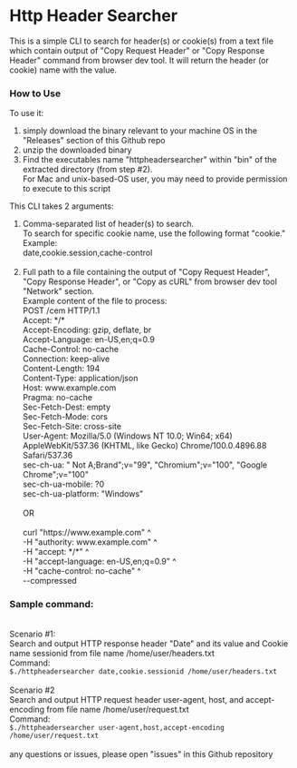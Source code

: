 <h1>Http Header Searcher</h1>
<p>
This is a simple CLI to search for header(s) or cookie(s) from a text file which contain output
of "Copy Request Header" or "Copy Response Header" command from browser dev tool.
It will return the header (or cookie) name with the value.
</p>

<p><h3>How to Use</h3>
To use it: 
<ol>
<li>
simply download the binary relevant to your machine OS in the
"Releases" section of this Github repo
</li>
<li>
unzip the downloaded binary
</li>
<li>
Find the executables name "httpheadersearcher" within "bin" of the extracted directory (from step #2).<br>
For Mac and unix-based-OS user, you may need to provide permission to execute to this script
</li>
</ol>
</p>

<p>
This CLI takes 2 arguments:
<ol>
<li>
Comma-separated list of header(s) to search.<br>
To search for specific cookie name, use the following format "cookie.<name of cookie to search>"<br>
Example:<br>
date,cookie.session,cache-control
</li>
<br>
<li>
Full path to a file containing the output of "Copy Request Header", "Copy Response Header", or "Copy as cURL" from browser dev tool "Network" section.<br>
Example content of the file to process:<br>
   POST /cem HTTP/1.1<br>
   Accept: */*<br>
   Accept-Encoding: gzip, deflate, br<br>
   Accept-Language: en-US,en;q=0.9<br>
   Cache-Control: no-cache<br>
   Connection: keep-alive<br>
   Content-Length: 194<br>
   Content-Type: application/json<br>
   Host: www.example.com<br>
   Pragma: no-cache<br>
   Sec-Fetch-Dest: empty<br>
   Sec-Fetch-Mode: cors<br>
   Sec-Fetch-Site: cross-site<br>
   User-Agent: Mozilla/5.0 (Windows NT 10.0; Win64; x64) AppleWebKit/537.36 (KHTML, like Gecko) Chrome/100.0.4896.88 Safari/537.36<br>
   sec-ch-ua: " Not A;Brand";v="99", "Chromium";v="100", "Google Chrome";v="100"<br>
   sec-ch-ua-mobile: ?0<br>
   sec-ch-ua-platform: "Windows"<br>
<br>
OR<br>
<br>
curl "https://www.example.com" ^<br>
-H "authority: www.example.com" ^<br>
-H "accept: */*" ^<br>
-H "accept-language: en-US,en;q=0.9" ^<br>
-H "cache-control: no-cache" ^<br>
--compressed<br>
</li>
</ol>
</p>

<p>
<h3>Sample command:</h3><br>
Scenario #1:<br>
Search and output HTTP response header "Date" and its value and Cookie name sessionid
from file name /home/user/headers.txt<br>
Command:<br>
<code>$./httpheadersearcher date,cookie.sessionid /home/user/headers.txt</code>
<br>
<br>
Scenario #2<br>
Search and output HTTP request header user-agent, host, and accept-encoding from file name
/home/user/request.txt<br>
Command:<br>
<code>$./httpheadersearcher user-agent,host,accept-encoding /home/user/request.txt</code><br>
<br>
any questions or issues, please open "issues" in this Github repository<br>
</p>

